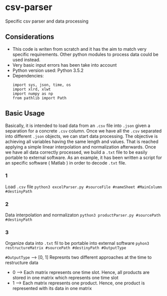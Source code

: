 # csv-parser
Specific csv parser and data processing

## Considerations
- This code is writen from scratch and it has the aim to match very specific requirements. Other python modules to process data could be used instead.
- Very basic input errors has been take into account
- Python version used: Python 3.5.2
- Dependencies:
  ```
  import sys, json, time, os
  import xlrd, xlwt
  import numpy as np
  from pathlib import Path
  ```
## Basic Usage
Basically, it is intended to load data from an `.csv` file into `.json` given a separation for a concrete `.csv` column. Once we have all the `.csv` separated into different `.json` objects, we can start data processing.
The objective is achieving all variables having the same length and values. That is reached applying a simple linear interpolation and normalization afterwards. Once we have all data correctly processed, we build a `.txt` file to be easily portable to external software.
As an example, it has been written a script for an specific software ( Matlab ) in order to decode `.txt` file.   

### 1
Load `.csv` file
`python3 excelParser.py #sourceFile #nameSheet #MainColumn #destinyPath`

### 2
Data interpolation and normalizaton
`python3 productParser.py #sourcePath #destinyPath`

### 3
Organize data into `.txt` fil to be portable into external software
`pyhon3 restructureMatrix #sourcePath #destinyPath #OutputType`

`#OutputType` --> [0, 1]
Represnts two different approaches at the time to restructure data
- 0 --> Each matrix represents one time slot. Hence, all products are stored in one matrix which represents one time slot
- 1 --> Each matrix represents one product. Hence, one product is represented with its data in one matrix